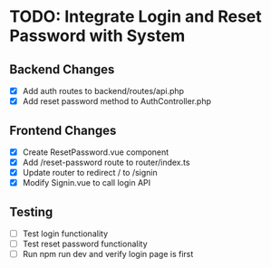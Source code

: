 # TODO: Integrate Login and Reset Password with System

## Backend Changes

- [x] Add auth routes to backend/routes/api.php
- [x] Add reset password method to AuthController.php

## Frontend Changes
- [x] Create ResetPassword.vue component
- [x] Add /reset-password route to router/index.ts
- [x] Update router to redirect / to /signin
- [x] Modify Signin.vue to call login API

## Testing

- [ ] Test login functionality
- [ ] Test reset password functionality
- [ ] Run npm run dev and verify login page is first
